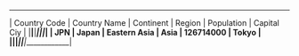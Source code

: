  _________________________________________________________________________________ 
| Country Code | Country Name |    Continent |  Region | Population | Capital Ciy |
|______________|______________|______________|_________|____________|_____________|
|          JPN |        Japan | Eastern Asia |    Asia |  126714000 |       Tokyo |
|______________|______________|______________|_________|____________|_____________|